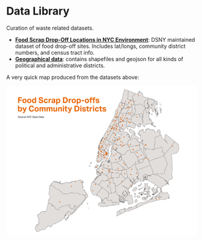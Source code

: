 # Data Library
Curation of waste related datasets.

+ **[Food Scrap Drop-Off Locations in NYC Environment](https://data.cityofnewyork.us/Environment/Food-Scrap-Drop-Off-Locations-in-NYC/if26-z6xq)**: DSNY maintained dataset of food drop-off sites. Includes lat/longs, community district numbers, and census tract info. 
+ **[Geographical data](https://www1.nyc.gov/site/planning/data-maps/open-data/districts-download-metadata.page)**: contains shapefiles and geojson for all kinds of political and administrative districts. 

A very quick map produced from the datasets above: 

![NYC Map of Community Districts Showing Drop-off Sites as Points](assets/drop-offs.png)